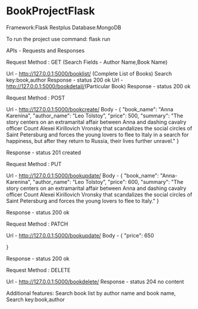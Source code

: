# BookProjectFlask
Framework:Flask Restplus
Database:MongoDB

To run the project use command: flask run

APIs - Requests and Responses

Request Method : GET (Search Fields - Author Name,Book Name)

Url - http://127.0.0.1:5000/booklist/  (Complete List of Books)
Search key:book,author
Response - status 200 ok
Url - http://127.0.0.1:5000/bookdetail/<objectId>(Particular Book)
Response - status 200 ok

Request Method : POST

Url - http://127.0.0.1:5000/bookcreate/
Body - 
	 {
        "book_name": "Anna Karenina",
        "author_name": “Leo Tolstoy”,
        "price": 500,
        "summary": "The story centers on an extramarital affair between Anna and dashing cavalry officer Count Alexei Kirillovich Vronsky that scandalizes the social circles of Saint Petersburg and forces the young lovers to flee to Italy in a search for happiness, but after they return to Russia, their lives further unravel."
    }

Response - status 201 created


Request Method : PUT

Url - http://127.0.0.1:5000/bookupdate/<objectId>
Body - 
	 {
        "book_name": "Anna- Karenina",
        "author_name": “Leo Tolstoy”,
        "price": 600,
        "summary": "The story centers on an extramarital affair between Anna and dashing cavalry officer Count Alexei Kirillovich Vronsky that scandalizes the social circles of Saint Petersburg and forces the young lovers to flee to Italy."
    }


Response - status 200 ok


Request Method : PATCH

Url - http://127.0.0.1:5000/bookupdate/<objectId>
Body - {
 "price": 650
 
}

Response - status 200 ok




Request Method : DELETE

Url - http://127.0.0.1:5000/bookdelete/<objectId>
Response - status 204 no content

Additional features: Search book list by author name and book name,
Search key:book,author
